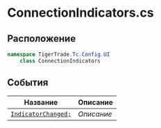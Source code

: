 
# ConnectionIndicators.cs
## Расположение
```csharp
namespace TigerTrade.Tc.Config.UI  
    class ConnectionIndicators
```

## События
| Название | Описание |
| --- | --- |
| [`IndicatorChanged;`](./События/IndicatorChanged;.md) | *Описание* |
